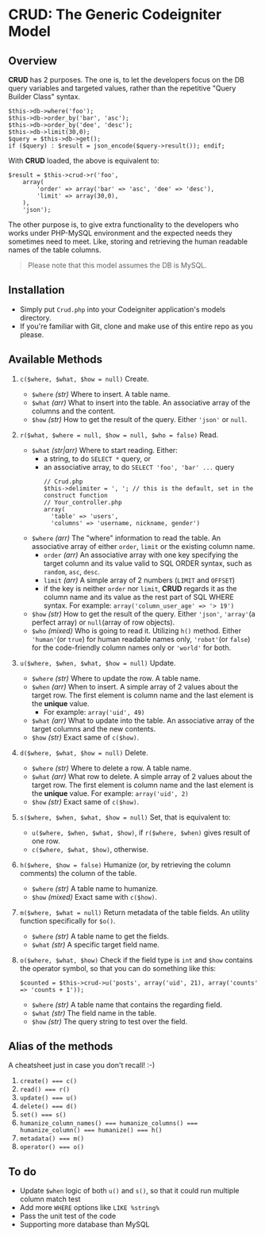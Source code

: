 # CRUD: The Generic Codeigniter Model #

## Overview ##

**CRUD** has 2 purposes. The one is, to let the developers focus on the DB query variables and targeted values, rather than the repetitive "Query Builder Class" syntax.

    $this->db->where('foo');
    $this->db->order_by('bar', 'asc');
    $this->db->order_by('dee', 'desc');
    $this->db->limit(30,0);
    $query = $this->db->get();
    if ($query) : $result = json_encode($query->result()); endif;

With **CRUD** loaded, the above is equivalent to:

    $result = $this->crud->r('foo',
        array(
            'order' => array('bar' => 'asc', 'dee' => 'desc'),
            'limit' => array(30,0),
        ),
        'json');

The other purpose is, to give extra functionality to the developers who works under PHP-MySQL environment and the expected needs they sometimes need to meet. Like, storing and retrieving the human readable names of the table columns.

> Please note that this model assumes the DB is MySQL.

## Installation ##

- Simply put `Crud.php` into your Codeigniter application's models directory.
- If you're familiar with Git, clone and make use of this entire repo as you please.

## Available Methods ##

1. `c($where, $what, $how = null)`
    Create.
    - `$where` *(str)* Where to insert. A table name.
    - `$what` *(arr)* What to insert into the table. An associative array of the columns and the content.
    - `$how` *(str)* How to get the result of the query. Either `'json'` or `null`.


2.  `r($what, $where = null, $how = null, $who = false)`
    Read.
    - `$what`   *(str|arr)* Where to start reading. Either:
      - a string, to do `SELECT *` query, or
      - an associative array, to do `SELECT 'foo', 'bar' ...` query
        ```
        // Crud.php
        $this->delimiter = ', '; // this is the default, set in the construct function
        // Your_controller.php
        array(
          'table' => 'users',
          'columns' => 'username, nickname, gender')
        ```
    - `$where` *(arr)* The "where" information to read the table. An associative array of either `order`, `limit` or the existing column name.
      - `order` *(arr)* An associative array with one key specifying the target column and its value valid to SQL ORDER syntax, such as `random`, `asc`, `desc`.
      - `limit` *(arr)* A simple array of 2 numbers (`LIMIT` and `OFFSET`)
      - if the key is neither `order` nor `limit`, **CRUD** regards it as the column name and its value as the rest part of SQL WHERE syntax.
      For example: `array('column_user_age' => '> 19')`
    - `$how` *(str)* How to get the result of the query. Either `'json'`, `'array'`(a perfect array) or `null`(array of row objects).
    - `$who` *(mixed)* Who is going to read it. Utilizing `h()` method. Either `'human'`(or `true`) for human readable names only, `'robot'`(or `false`) for the code-friendly column names only or `'world'` for both.


3.  `u($where, $when, $what, $how = null)`
    Update.
    - `$where` *(str)* Where to update the row. A table name.
    - `$when` *(arr)* When to insert. A simple array of 2 values about the target row. The first element is column name and the last element is the **unique** value.
        - For example: `array('uid', 49)`
    - `$what` *(arr)* What to update into the table. An associative array of the target columns and the new contents.
    - `$how` *(str)* Exact same of `c($how)`.


4.  `d($where, $what, $how = null)`
    Delete.
    - `$where` *(str)* Where to delete a row. A table name.
    - `$what` *(arr)* What row to delete. A simple array of 2 values about the target row. The first element is column name and the last element is the **unique** value.
        For example: `array('uid', 2)`
    - `$how` *(str)* Exact same of `c($how)`.


5. `s($where, $when, $what, $how = null)`
    Set, that is equivalent to:
    - `u($where, $when, $what, $how)`, if `r($where, $when)` gives result of one row.
    - `c($where, $what, $how)`, otherwise.


6.  `h($where, $how = false)`
    Humanize (or, by retrieving the column comments) the column of the table.
    - `$where` *(str)* A table name to humanize.
    - `$how` *(mixed)* Exact same with `c($how)`.


7.  `m($where, $what = null)`
    Return metadata of the table fields. An utility function specifically for `$o()`.
    - `$where` *(str)* A table name to get the fields.
    - `$what` *(str)* A specific target field name.


8.  `o($where, $what, $how)`
    Check if the field type is `int` and `$how` contains the operator symbol, so that you can do something like this:
    ```
    $counted = $this->crud->u('posts', array('uid', 21), array('counts' => 'counts + 1'));
    ```

    - `$where` *(str)* A table name that contains the regarding field.
    - `$what` *(str)* The field name in the table.
    - `$how` *(str)* The query string to test over the field.


## Alias of the methods ##

A cheatsheet just in case you don't recall! :-)

1.  `create() === c()`
2.  `read() === r()`
3.  `update() === u()`
4.  `delete() === d()`
5.  `set() === s()`
6.  `humanize_column_names() === humanize_columns() === humanize_column() === humanize() === h()`
7.  `metadata() === m()`
8.  `operator() === o()`

## To do ##

*   Update `$when` logic of both `u()` and `s()`, so that it could run multiple column match test
*   Add more `WHERE` options like `LIKE %string%`
*   Pass the unit test of the code
*   Supporting more database than MySQL
